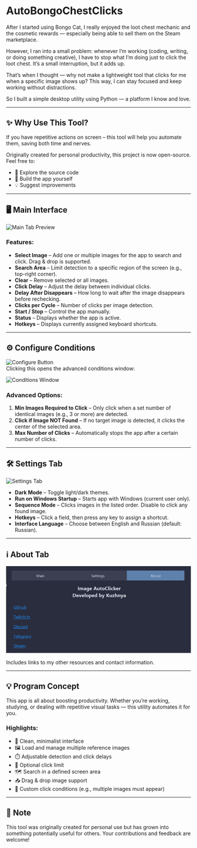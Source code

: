# AutoBongoChestClicks

After I started using Bongo Cat, I really enjoyed the loot chest mechanic and the cosmetic rewards — especially being able to sell them on the Steam marketplace.

However, I ran into a small problem: whenever I’m working (coding, writing, or doing something creative), I have to stop what I’m doing just to click the loot chest. It’s a small interruption, but it adds up.

That’s when I thought — why not make a lightweight tool that clicks for me when a specific image shows up? This way, I can stay focused and keep working without distractions.

So I built a simple desktop utility using Python — a platform I know and love.

---

## ✨ Why Use This Tool?

If you have repetitive actions on screen – this tool will help you automate them, saving both time and nerves.

Originally created for personal productivity, this project is now open-source. Feel free to:

- 📂 Explore the source code  
- 🔧 Build the app yourself  
- 💡 Suggest improvements  

---

## 🖥️ Main Interface

![Main Tab Preview](interface.png)

### Features:
- **Select Image** – Add one or multiple images for the app to search and click. Drag & drop is supported.
- **Search Area** – Limit detection to a specific region of the screen (e.g., top-right corner).
- **Clear** – Remove selected or all images.
- **Click Delay** – Adjust the delay between individual clicks.
- **Delay After Disappears** – How long to wait after the image disappears before rechecking.
- **Clicks per Cycle** – Number of clicks per image detection.
- **Start / Stop** – Control the app manually.
- **Status** – Displays whether the app is active.
- **Hotkeys** – Displays currently assigned keyboard shortcuts.

---

## ⚙️ Configure Conditions

![Configure Button](condteng.png)  
Clicking this opens the advanced conditions window:

![Conditions Window](condtpop.png)

### Advanced Options:
1. **Min Images Required to Click** – Only click when a set number of identical images (e.g., 3 or more) are detected.
2. **Click if Image NOT Found** – If no target image is detected, it clicks the center of the selected area.
3. **Max Number of Clicks** – Automatically stops the app after a certain number of clicks.

---

## 🛠️ Settings Tab

![Settings Tab](settingstab.png)

- **Dark Mode** – Toggle light/dark themes.
- **Run on Windows Startup** – Starts app with Windows (current user only).
- **Sequence Mode** – Clicks images in the listed order. Disable to click any found image.
- **Hotkeys** – Click a field, then press any key to assign a shortcut.
- **Interface Language** – Choose between English and Russian (default: Russian).

---

## ℹ️ About Tab

![About Tab](abouteng.png)

Includes links to my other resources and contact information.

---

## 💡 Program Concept

This app is all about boosting productivity. Whether you’re working, studying, or dealing with repetitive visual tasks — this utility automates it for you.

### Highlights:
- 🧼 Clean, minimalist interface
- 🖼️ Load and manage multiple reference images
- ⏱️ Adjustable detection and click delays
- 🛑 Optional click limit
- 🗺️ Search in a defined screen area
- 📥 Drag & drop image support
- 🔁 Custom click conditions (e.g., multiple images must appear)

---

## 📌 Note

This tool was originally created for personal use but has grown into something potentially useful for others. Your contributions and feedback are welcome!
